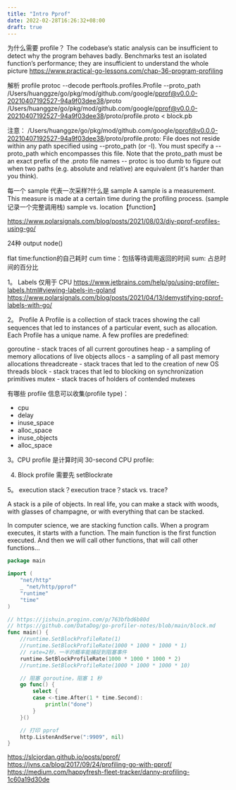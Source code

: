 ```yaml
---
title: "Intro Pprof"
date: 2022-02-28T16:26:32+08:00
draft: true
---
```


为什么需要 profile？
The codebase’s static analysis can be insufficient to detect why the program behaves badly. Benchmarks test an isolated function’s performance; they are insufficient to understand the whole picture
https://www.practical-go-lessons.com/chap-36-program-profiling

解析 profile
protoc --decode perftools.profiles.Profile  --proto_path /Users/huanggze/go/pkg/mod/github.com/google/pprof@v0.0.0-20210407192527-94a9f03dee38/proto  /Users/huanggze/go/pkg/mod/github.com/google/pprof@v0.0.0-20210407192527-94a9f03dee38/proto/profile.proto < block.pb

注意：
/Users/huanggze/go/pkg/mod/github.com/google/pprof@v0.0.0-20210407192527-94a9f03dee38/proto/profile.proto: File does not reside within any path specified using --proto_path (or -I).  You must specify a --proto_path which encompasses this file.  Note that the proto_path must be an exact prefix of the .proto file names -- protoc is too dumb to figure out when two paths (e.g. absolute and relative) are equivalent (it's harder than you think).

每一个 sample 代表一次采样?什么是 sample
A sample is a measurement. This measure is made at a certain time during the profiling process.
(sample 记录一个完整调用栈)
sample vs. location【function】

https://www.polarsignals.com/blog/posts/2021/08/03/diy-pprof-profiles-using-go/

24种 output
node()

flat time:function的自己耗时
cum time：包括等待调用返回的时间
sum: 占总时间的百分比

1。 Labels
仅用于 CPU
https://www.jetbrains.com/help/go/using-profiler-labels.html#viewing-labels-in-goland
https://www.polarsignals.com/blog/posts/2021/04/13/demystifying-pprof-labels-with-go/

2。 Profile
A Profile is a collection of stack traces showing the call sequences that led to instances of a particular event, such as allocation.
Each Profile has a unique name. A few profiles are predefined:

goroutine    - stack traces of all current goroutines
heap         - a sampling of memory allocations of live objects
allocs       - a sampling of all past memory allocations
threadcreate - stack traces that led to the creation of new OS threads
block        - stack traces that led to blocking on synchronization primitives
mutex        - stack traces of holders of contended mutexes

有哪些 profile 信息可以收集(profile type)：
- cpu
- delay
- inuse_space
- alloc_space
- inuse_objects
- alloc_space

3。CPU profile 是计算时间
30-second CPU profile:

4. Block profile 需要先 setBlockrate

5。 execution stack？execution trace？stack vs. trace?

A stack is a pile of objects. In real life, you can make a stack with woods, with glasses of champagne, or with everything that can be stacked.

In computer science, we are stacking function calls. When a program executes, it starts with a function. The main function is the first function executed. And then we will call other functions, that will call other functions...



```go
package main

import (
	"net/http"
	_ "net/http/pprof"
	"runtime"
	"time"
)

// https://jishuin.proginn.com/p/763bfbd6b80d
// https://github.com/DataDog/go-profiler-notes/blob/main/block.md
func main() {
	//runtime.SetBlockProfileRate(1)
	//runtime.SetBlockProfileRate(1000 * 1000 * 1000 * 1)
	// rate=2秒，一半的概率能捕捉到阻塞事件
	runtime.SetBlockProfileRate(1000 * 1000 * 1000 * 2)
	//runtime.SetBlockProfileRate(1000 * 1000 * 1000 * 10)

	// 阻塞 goroutine，阻塞 1 秒
	go func() {
		select {
		case <-time.After(1 * time.Second):
			println("done")
		}
	}()

	// 打印 pprof
	http.ListenAndServe(":9909", nil)
}

```


https://slcjordan.github.io/posts/pprof/
https://jvns.ca/blog/2017/09/24/profiling-go-with-pprof/
https://medium.com/happyfresh-fleet-tracker/danny-profiling-1c60a19d30de